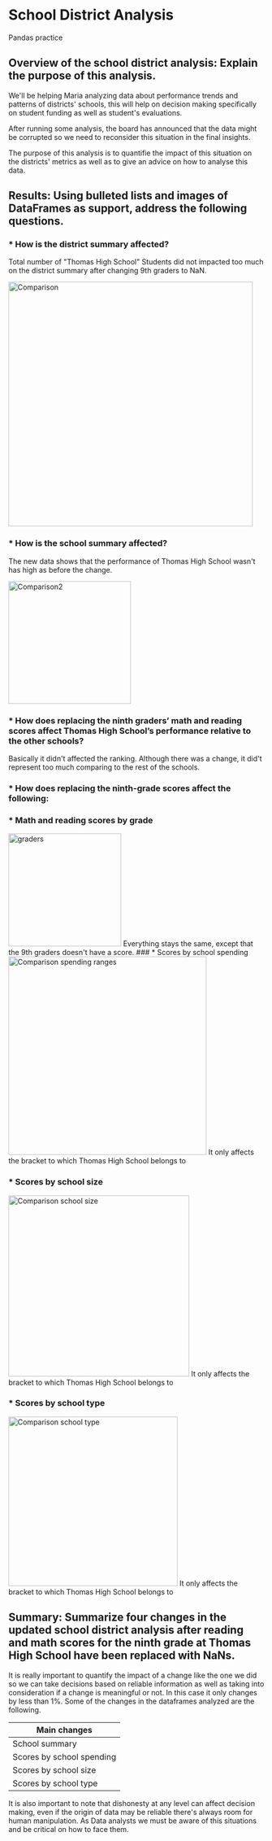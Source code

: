 # School District Analysis
Pandas practice


## Overview of the school district analysis: Explain the purpose of this analysis.

We'll be helping Maria analyzing data about performance trends and patterns of districts' schools, this will help on decision making specifically on student funding as well as student's evaluations.

After running some analysis, the board has announced that the data might be corrupted so we need to reconsider this situation in the final insights.

The purpose of this analysis is to quantifie the impact of this situation on the districts' metrics as well as to give an advice on how to analyse this data.

## Results: Using bulleted lists and images of DataFrames as support, address the following questions.


### * How is the district summary affected?
Total number of "Thomas High School" Students did not impacted too much on the district summary after changing 9th graders to NaN.


<img width="481" alt="Comparison" src="https://user-images.githubusercontent.com/31755703/151741443-ef3aaa98-c2ff-4fb5-8e6a-53c15cafe027.png">


### * How is the school summary affected?
The new data shows that the performance of Thomas High School wasn't has high as before the change.

<img width="241" alt="Comparison2" src="https://user-images.githubusercontent.com/31755703/151744960-c3988c8b-bf24-4206-b6fd-5896f47d8bd9.png">


### * How does replacing the ninth graders’ math and reading scores affect Thomas High School’s performance relative to the other schools?
Basically it didn't affected the ranking. Although there was a change, it did't represent too much comparing to the rest of the schools.

### * How does replacing the ninth-grade scores affect the following:
### * Math and reading scores by grade

<img width="222" alt="graders" src="https://user-images.githubusercontent.com/31755703/151747542-d5ff61f6-f0ec-426c-9803-88427a00a0e0.png">
Everything stays the same, except that the 9th graders doesn't have a score.
### * Scores by school spending
<img width="390" alt="Comparison spending ranges" src="https://user-images.githubusercontent.com/31755703/151745223-f40809d7-e261-4d2b-bc07-ea8817b54926.png">
It only affects the bracket to which Thomas High School belongs to

### * Scores by school size
<img width="356" alt="Comparison school size" src="https://user-images.githubusercontent.com/31755703/151745251-96ce734f-27fd-41f5-a385-b7efcc2dd0e2.png">
It only affects the bracket to which Thomas High School belongs to


### * Scores by school type

<img width="333" alt="Comparison school type" src="https://user-images.githubusercontent.com/31755703/151745255-8d7e4ce8-d5c2-495f-b66e-beae61786421.png">
It only affects the bracket to which Thomas High School belongs to



## Summary: Summarize four changes in the updated school district analysis after reading and math scores for the ninth grade at Thomas High School have been replaced with NaNs.

It is really important to quantify the impact of a change like the one we did so we can take decisions based on reliable information as well as taking into consideration if a change is meaningful or not. In this case it only changes by less than 1%. Some of the changes in the dataframes analyzed are the following.

| Main changes  |
| ------------- |
| School summary|
| Scores by school spending |
| Scores by school size |
| Scores by school type |

It is also important to note that dishonesty at any level can affect decision making, even if the origin of data may be reliable there's always room for human manipulation.
As Data analysts we must be aware of this situations and be critical on how to face them.
